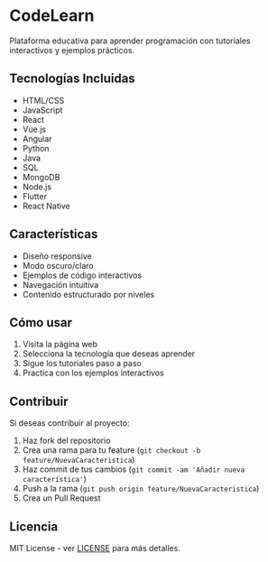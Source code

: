 # CodeLearn

Plataforma educativa para aprender programación con tutoriales interactivos y ejemplos prácticos.

## Tecnologías Incluidas

- HTML/CSS
- JavaScript
- React
- Vue.js
- Angular
- Python
- Java
- SQL
- MongoDB
- Node.js
- Flutter
- React Native

## Características

- Diseño responsive
- Modo oscuro/claro
- Ejemplos de código interactivos
- Navegación intuitiva
- Contenido estructurado por niveles

## Cómo usar

1. Visita la página web
2. Selecciona la tecnología que deseas aprender
3. Sigue los tutoriales paso a paso
4. Practica con los ejemplos interactivos

## Contribuir

Si deseas contribuir al proyecto:

1. Haz fork del repositorio
2. Crea una rama para tu feature (`git checkout -b feature/NuevaCaracteristica`)
3. Haz commit de tus cambios (`git commit -am 'Añadir nueva característica'`)
4. Push a la rama (`git push origin feature/NuevaCaracteristica`)
5. Crea un Pull Request

## Licencia

MIT License - ver [LICENSE](LICENSE) para más detalles. 